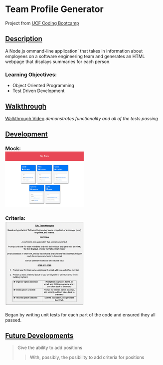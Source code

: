 # Team Profile Generator
Project from [UCF Coding Bootcamp](https://github.com/UCF-Coding-Boot-Camp/UCF-VIRT-BO-FSF-PT-04-2021-U-B/tree/main/09-NodeJS/02-Challenge)

## <u>Description</u>
A Node.js ommand-line application` that takes in information about employees on a software engineering team and generates an HTML webpage that displays summaries for each person. 
<br>

### Learning Objectives:
* Object Oriented Programming<br>
* Test Driven Development

## <u>Walkthrough</u>
[Walkthrough Video]() <i>demonstrates functionality and all of the tests passing</i>


## <u>Development</u>

### Mock:<br><img src="./development/mockup.png" alt="mockup" width="50%"/><br>

### Criteria:<br><img src="./development/criteria.png" alt="criteria" width="50%"/><br>

Began by writing unit tests for each part of the code and ensured they all passed.


## <u>Future Developments</u>

> Give the ability to add positions
>>  With, possibly, the posibility to add criteria for positions